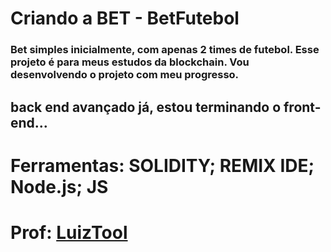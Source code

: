 # Criando a BET - BetFutebol

### Bet simples inicialmente, com apenas 2 times de futebol. Esse projeto é para meus estudos da blockchain. Vou desenvolvendo o projeto com meu progresso.

##  back end avançado já, estou terminando o front-end... 

# Ferramentas: SOLIDITY; REMIX IDE; Node.js; JS

# Prof: [LuizTool](https://www.luiztools.com.br/w3w-1.html)
